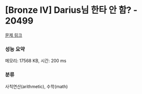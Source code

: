 # [Bronze IV] Darius님 한타 안 함? - 20499 

[문제 링크](https://www.acmicpc.net/problem/20499) 

### 성능 요약

메모리: 17568 KB, 시간: 200 ms

### 분류

사칙연산(arithmetic), 수학(math)

